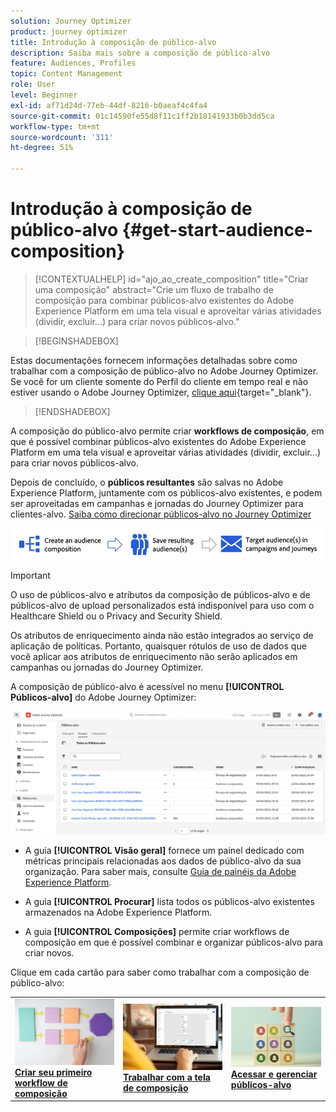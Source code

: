 ```yaml
---
solution: Journey Optimizer
product: journey optimizer
title: Introdução à composição de público-alvo
description: Saiba mais sobre a composição de público-alvo
feature: Audiences, Profiles
topic: Content Management
role: User
level: Beginner
exl-id: af71d24d-77eb-44df-8216-b0aeaf4c4fa4
source-git-commit: 01c14590fe55d8f11c1ff2b18141933b0b3dd5ca
workflow-type: tm+mt
source-wordcount: '311'
ht-degree: 51%

---
```


# Introdução à composição de público-alvo {#get-start-audience-composition}

>[!CONTEXTUALHELP]
>id="ajo_ao_create_composition"
>title="Criar uma composição"
>abstract="Crie um fluxo de trabalho de composição para combinar públicos-alvo existentes do Adobe Experience Platform em uma tela visual e aproveitar várias atividades (dividir, excluir...) para criar novos públicos-alvo."

>[!BEGINSHADEBOX]

Estas documentações fornecem informações detalhadas sobre como trabalhar com a composição de público-alvo no Adobe Journey Optimizer. Se você for um cliente somente do Perfil do cliente em tempo real e não estiver usando o Adobe Journey Optimizer, [clique aqui](https://experienceleague.adobe.com/docs/experience-platform/segmentation/ui/audience-composition.html?lang=pt-BR){target="_blank"}.

>[!ENDSHADEBOX]

A composição do público-alvo permite criar **workflows de composição**, em que é possível combinar públicos-alvo existentes do Adobe Experience Platform em uma tela visual e aproveitar várias atividades (dividir, excluir...) para criar novos públicos-alvo.

Depois de concluído, o **públicos resultantes** são salvas no Adobe Experience Platform, juntamente com os públicos-alvo existentes, e podem ser aproveitadas em campanhas e jornadas do Journey Optimizer para clientes-alvo. [Saiba como direcionar públicos-alvo no Journey Optimizer](../audience/about-audiences.md#segments-in-journey-optimizer)

![](assets/audiences-process.png)

>[!IMPORTANT]
>
>O uso de públicos-alvo e atributos da composição de públicos-alvo e de públicos-alvo de upload personalizados está indisponível para uso com o Healthcare Shield ou o Privacy and Security Shield.
>
>Os atributos de enriquecimento ainda não estão integrados ao serviço de aplicação de políticas. Portanto, quaisquer rótulos de uso de dados que você aplicar aos atributos de enriquecimento não serão aplicados em campanhas ou jornadas do Journey Optimizer.

A composição de público-alvo é acessível no menu **[!UICONTROL Públicos-alvo]** do Adobe Journey Optimizer:

![](assets/audiences-browse.png)

* A guia **[!UICONTROL Visão geral]** fornece um painel dedicado com métricas principais relacionadas aos dados de público-alvo da sua organização. Para saber mais, consulte [Guia de painéis da Adobe Experience Platform](https://experienceleague.adobe.com/docs/experience-platform/dashboards/guides/segments.html?lang=pt-BR).

* A guia **[!UICONTROL Procurar]** lista todos os públicos-alvo existentes armazenados na Adobe Experience Platform.

* A guia **[!UICONTROL Composições]** permite criar workflows de composição em que é possível combinar e organizar públicos-alvo para criar novos.

Clique em cada cartão para saber como trabalhar com a composição de público-alvo:

<table style="table-layout:fixed"><tr style="border: 0;">
<td><a href="create-compositions.md"><img alt="Criar workflows de composição" src="../assets/do-not-localize/ao-workflows.jpg"></a>
<div><a href="create-compositions.md"><strong>Criar seu primeiro workflow de composição</strong></a></div></td>
<td><a href="composition-canvas.md"><img alt="Trabalhar com a tela de composição" src="../assets/do-not-localize/ao-canvas.jpg"></a>
<div><a href="composition-canvas.md"><strong>Trabalhar com a tela de composição</strong></a></div></td>
<td><a href="access-audiences.md"><img alt="Acessar e gerenciar públicos-alvo" src="../assets/do-not-localize/ao-audiences.jpeg"></a>
<div><a href="access-audiences.md"><strong>Acessar e gerenciar públicos-alvo</strong></a></div></td>
</tr></table>
